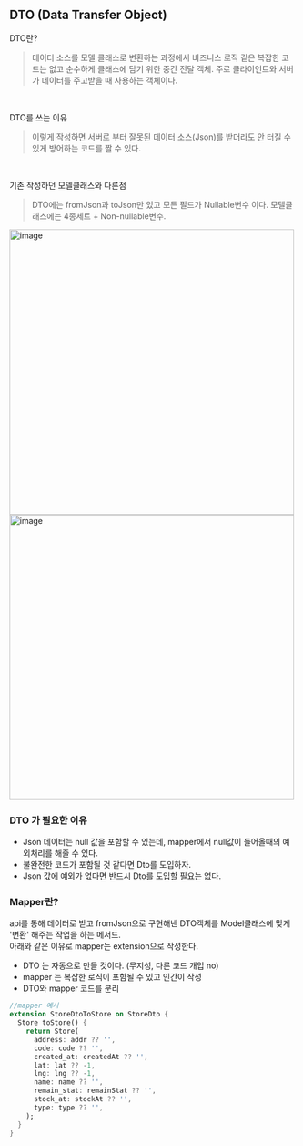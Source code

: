 ## DTO (Data Transfer Object)
DTO란?
> 데이터 소스를 모델 클래스로 변환하는 과정에서 비즈니스 로직 같은 복잡한 코드는 없고 순수하게 클래스에 담기 위한 중간 전달 객체. 주로 클라이언트와 서버가 데이터를 주고받을 때 사용하는 객체이다.
<br/>

DTO를 쓰는 이유
> 이렇게 작성하면 서버로 부터 잘못된 데이터 소스(Json)를 받더라도 안 터질 수 있게 방어하는 코드를 짤 수 있다.
<br/>

기존 작성하던 모델클래스와 다른점
>DTO에는 fromJson과 toJson만 있고 모든 필드가 Nullable변수 이다. 모델클래스에는 4종세트 + Non-nullable변수.

<img width="500" alt="image" src="https://github.com/Gunbam27/TIL/assets/95085649/efd25215-1f95-46e4-b084-069240a32414"/>
<img width="500" alt="image" src="https://github.com/Gunbam27/TIL/assets/95085649/d6008c72-eca5-4958-afa5-d47f694da9a5"/>

### DTO 가 필요한 이유
- Json 데이터는 null 값을 포함할 수 있는데, mapper에서 null값이 들어올때의 예외처리를 해줄 수 있다.
- 불완전한 코드가 포함될 것 같다면 Dto를 도입하자.
- Json 값에 예외가 없다면 반드시 Dto를 도입할 필요는 없다.

### Mapper란?
api를 통해 데이터로 받고 fromJson으로 구현해낸 DTO객체를 Model클래스에 맞게 '변환' 해주는 작업을 하는 메서드.<br/>
아래와 같은 이유로 mapper는 extension으로 작성한다.
- DTO 는 자동으로 만들 것이다. (무지성, 다른 코드 개입 no)
- mapper 는 복잡한 로직이 포함될 수 있고 인간이 작성
- DTO와 mapper 코드를 분리
  
```dart
//mapper 예시
extension StoreDtoToStore on StoreDto {
  Store toStore() {
    return Store(
      address: addr ?? '',
      code: code ?? '',
      created_at: createdAt ?? '',
      lat: lat ?? -1,
      lng: lng ?? -1,
      name: name ?? '',
      remain_stat: remainStat ?? '',
      stock_at: stockAt ?? '',
      type: type ?? '',
    );
  }
}
```
